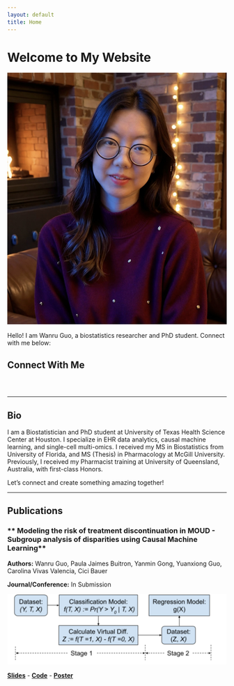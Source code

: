 ```yaml
---
layout: default
title: Home
---
```


# Welcome to My Website

![My Photo](/assets/images/profile.jpg)

Hello! I am Wanru Guo, a biostatistics researcher and PhD student. Connect with me below:

## Connect With Me

<a href="https://www.linkedin.com/in/wanru-g/" target="_blank">
  <i class="fab fa-linkedin" style="font-size: 24px; margin-right: 15px;"></i>
</a>
<a href="https://scholar.google.com/citations?user=Do3xkCgAAAAJ&hl=en" target="_blank">
  <i class="fas fa-graduation-cap" style="font-size: 24px; margin-right: 15px;"></i>
</a>
<a href="https://github.com/wguo3773" target="_blank">
  <i class="fab fa-github" style="font-size: 24px; margin-right: 15px;"></i>
</a>

---

## **Bio**

I am a Biostatistician and PhD student at University of Texas Health Science Center at Houston. I specialize in EHR data analytics, causal machine learning, and single-cell multi-omics. I received my MS in Biostatistics from University of Florida, and MS (Thesis) in Pharmacology at McGill University. Previously, I received my Pharmacist training at University of Queensland, Australia, with first-class Honors.

Let’s connect and create something amazing together!

---

## **Publications**

### ** Modeling the risk of treatment discontinuation in MOUD - Subgroup analysis of disparities using Causal Machine Learning**  
**Authors:** Wanru Guo, Paula Jaimes Buitron, Yanmin Gong, Yuanxiong Guo, Carolina Vivas Valencia, Cici Bauer  

**Journal/Conference:** In Submission  

![Figure 1](/assets/images/pub_fig1.png)  

[**Slides**](assets/publications/WGUO%20finale%20Presentation_allgroup.pptx) - [**Code**](https://github.com/wguo3773/iqvia-causal-ml-oud/blob/main/AIM%20AHEAD%20Virtual%20Twins%20WG.html) - [**Poster**](https://github.com/wguo3773/iqvia-causal-ml-oud/blob/main/WGUO%20poster%20presentation%20UTH%20conference%20FINAL.pptx)

